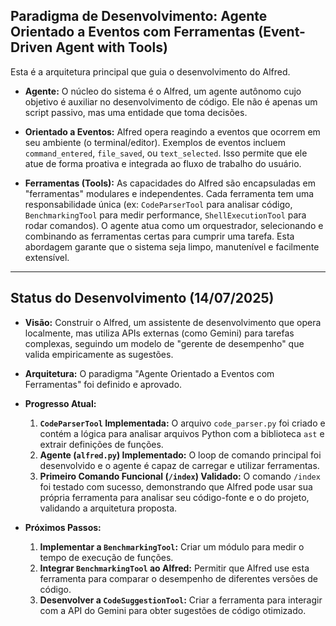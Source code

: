 ## Paradigma de Desenvolvimento: Agente Orientado a Eventos com Ferramentas (Event-Driven Agent with Tools)

Esta é a arquitetura principal que guia o desenvolvimento do Alfred.

*   **Agente:** O núcleo do sistema é o Alfred, um agente autônomo cujo objetivo é auxiliar no desenvolvimento de código. Ele não é apenas um script passivo, mas uma entidade que toma decisões.

*   **Orientado a Eventos:** Alfred opera reagindo a eventos que ocorrem em seu ambiente (o terminal/editor). Exemplos de eventos incluem `command_entered`, `file_saved`, ou `text_selected`. Isso permite que ele atue de forma proativa e integrada ao fluxo de trabalho do usuário.

*   **Ferramentas (Tools):** As capacidades do Alfred são encapsuladas em "ferramentas" modulares e independentes. Cada ferramenta tem uma responsabilidade única (ex: `CodeParserTool` para analisar código, `BenchmarkingTool` para medir performance, `ShellExecutionTool` para rodar comandos). O agente atua como um orquestrador, selecionando e combinando as ferramentas certas para cumprir uma tarefa. Esta abordagem garante que o sistema seja limpo, manutenível e facilmente extensível.

---

## Status do Desenvolvimento (14/07/2025)

*   **Visão:** Construir o Alfred, um assistente de desenvolvimento que opera localmente, mas utiliza APIs externas (como Gemini) para tarefas complexas, seguindo um modelo de "gerente de desempenho" que valida empiricamente as sugestões.

*   **Arquitetura:** O paradigma "Agente Orientado a Eventos com Ferramentas" foi definido e aprovado.

*   **Progresso Atual:**
    1.  **`CodeParserTool` Implementada:** O arquivo `code_parser.py` foi criado e contém a lógica para analisar arquivos Python com a biblioteca `ast` e extrair definições de funções.
    2.  **Agente (`alfred.py`) Implementado:** O loop de comando principal foi desenvolvido e o agente é capaz de carregar e utilizar ferramentas.
    3.  **Primeiro Comando Funcional (`/index`) Validado:** O comando `/index` foi testado com sucesso, demonstrando que Alfred pode usar sua própria ferramenta para analisar seu código-fonte e o do projeto, validando a arquitetura proposta.

*   **Próximos Passos:**
    1.  **Implementar a `BenchmarkingTool`:** Criar um módulo para medir o tempo de execução de funções.
    2.  **Integrar `BenchmarkingTool` ao Alfred:** Permitir que Alfred use esta ferramenta para comparar o desempenho de diferentes versões de código.
    3.  **Desenvolver a `CodeSuggestionTool`:** Criar a ferramenta para interagir com a API do Gemini para obter sugestões de código otimizado.